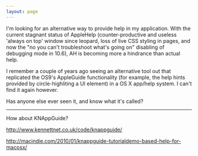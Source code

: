 ```yaml
---
layout: page
---
```


I'm looking for an alternative way to provide help in my application. With the current stagnant status of AppleHelp (counter-productive and useless 'always on top' window since leopard, loss of live CSS styling in pages, and now the "no you can't troubleshoot what's going on" disabling of debugging mode in 10.6), AH is becoming more a hindrance than actual help.

I remember a couple of years ago seeing an alternative tool out that replicated the OS9's AppleGuide functionality (for example, the help hints provided by circle-highliting a UI element) in a OS X app/help system. I can't find it again however.

Has anyone else ever seen it, and know what it's called?

----

How about KNAppGuide?

http://www.kennettnet.co.uk/code/knappguide/

http://macindie.com/2010/01/knappguide-tutorialdemo-based-help-for-macosx/

